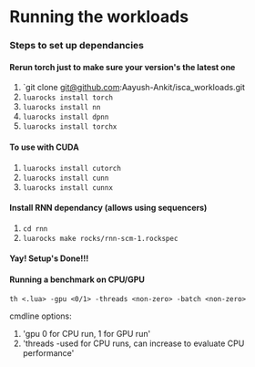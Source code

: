 # Running the workloads

### Steps to set up dependancies
#### Rerun torch just to make sure your version's the latest one
1. `git clone git@github.com:Aayush-Ankit/isca_workloads.git
2. `luarocks install torch`
3. `luarocks install nn`
4. `luarocks install dpnn`
5. `luarocks install torchx`
#### To use with CUDA
1. `luarocks install cutorch`
2. `luarocks install cunn`
3. `luarocks install cunnx`
#### Install RNN dependancy (allows using sequencers)
1. `cd rnn`
2. `luarocks make rocks/rnn-scm-1.rockspec`
#### Yay! Setup's Done!!!

#### Running a benchmark on CPU/GPU
`th <.lua> -gpu <0/1> -threads <non-zero> -batch <non-zero>`

cmdline options: 
1. 'gpu 0 for CPU run, 1 for GPU run'
2. 'threads -used for CPU runs, can increase to evaluate CPU performance'



